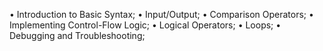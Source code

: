 • Introduction to Basic Syntax;
• Input/Output;
• Comparison Operators;
• Implementing Control-Flow Logic;
• Logical Operators;
• Loops;
• Debugging and Troubleshooting;

